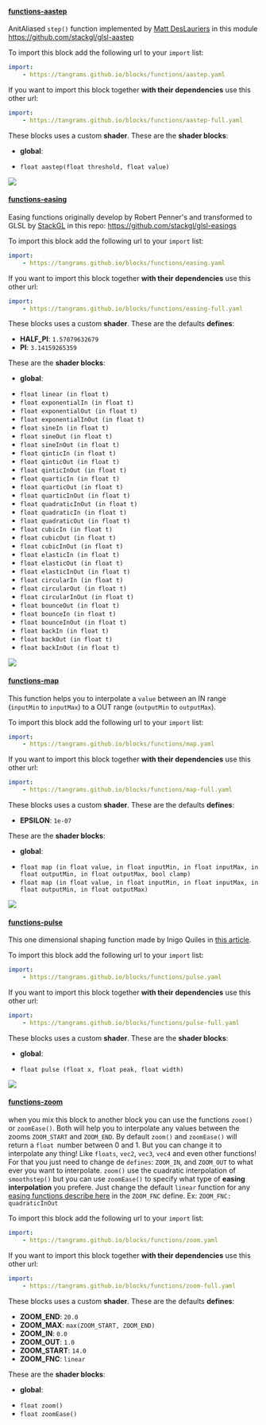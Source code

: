 

#### [functions-aastep](http://tangrams.github.io/blocks/#functions-aastep) <a href="https://github.com/tangrams/blocks/blob/gh-pages/functions/aastep.yaml" target="_blank"><i class="fa fa-github" aria-hidden="true"></i></a>

AnitAliased ```step()``` function implemented by [Matt DesLauriers](https://twitter.com/mattdesl) in this module <https://github.com/stackgl/glsl-aastep>



To import this block add the following url to your `import` list:

```yaml
import:
    - https://tangrams.github.io/blocks/functions/aastep.yaml
```




If you want to import this block together **with their dependencies** use this other url:

```yaml
import:
    - https://tangrams.github.io/blocks/functions/aastep-full.yaml
```


These blocks uses a custom **shader**. These are the **shader blocks**:

- **global**:
 + `float aastep(float threshold, float value) `

![](https://mapzen.com/common/styleguide/images/divider/compass-red.png)


#### [functions-easing](http://tangrams.github.io/blocks/#functions-easing) <a href="https://github.com/tangrams/blocks/blob/gh-pages/functions/easing.yaml" target="_blank"><i class="fa fa-github" aria-hidden="true"></i></a>

Easing functions originally develop by Robert Penner's and transformed to GLSL by [StackGL](http://stack.gl/) in this repo: <https://github.com/stackgl/glsl-easings>



To import this block add the following url to your `import` list:

```yaml
import:
    - https://tangrams.github.io/blocks/functions/easing.yaml
```




If you want to import this block together **with their dependencies** use this other url:

```yaml
import:
    - https://tangrams.github.io/blocks/functions/easing-full.yaml
```


These blocks uses a custom **shader**. These are the defaults **defines**:
 - **HALF_PI**: ```1.57079632679```
 - **PI**: ```3.14159265359```

These are the **shader blocks**:

- **global**:
 + `float linear (in float t) `
 + `float exponentialIn (in float t) `
 + `float exponentialOut (in float t) `
 + `float exponentialInOut (in float t) `
 + `float sineIn (in float t) `
 + `float sineOut (in float t) `
 + `float sineInOut (in float t) `
 + `float qinticIn (in float t) `
 + `float qinticOut (in float t) `
 + `float qinticInOut (in float t) `
 + `float quarticIn (in float t) `
 + `float quarticOut (in float t) `
 + `float quarticInOut (in float t) `
 + `float quadraticInOut (in float t) `
 + `float quadraticIn (in float t) `
 + `float quadraticOut (in float t) `
 + `float cubicIn (in float t) `
 + `float cubicOut (in float t) `
 + `float cubicInOut (in float t) `
 + `float elasticIn (in float t) `
 + `float elasticOut (in float t) `
 + `float elasticInOut (in float t) `
 + `float circularIn (in float t) `
 + `float circularOut (in float t) `
 + `float circularInOut (in float t) `
 + `float bounceOut (in float t) `
 + `float bounceIn (in float t) `
 + `float bounceInOut (in float t) `
 + `float backIn (in float t) `
 + `float backOut (in float t) `
 + `float backInOut (in float t) `

![](https://mapzen.com/common/styleguide/images/divider/compass-red.png)


#### [functions-map](http://tangrams.github.io/blocks/#functions-map) <a href="https://github.com/tangrams/blocks/blob/gh-pages/functions/map.yaml" target="_blank"><i class="fa fa-github" aria-hidden="true"></i></a>

This function helps you to interpolate a `value` between an IN range (`inputMin` to `inputMax`) to a OUT range (`outputMin` to `outputMax`). 



To import this block add the following url to your `import` list:

```yaml
import:
    - https://tangrams.github.io/blocks/functions/map.yaml
```




If you want to import this block together **with their dependencies** use this other url:

```yaml
import:
    - https://tangrams.github.io/blocks/functions/map-full.yaml
```


These blocks uses a custom **shader**. These are the defaults **defines**:
 - **EPSILON**: ```1e-07```

These are the **shader blocks**:

- **global**:
 + `float map (in float value, in float inputMin, in float inputMax, in float outputMin, in float outputMax, bool clamp) `
 + `float map (in float value, in float inputMin, in float inputMax, in float outputMin, in float outputMax) `

![](https://mapzen.com/common/styleguide/images/divider/compass-red.png)


#### [functions-pulse](http://tangrams.github.io/blocks/#functions-pulse) <a href="https://github.com/tangrams/blocks/blob/gh-pages/functions/pulse.yaml" target="_blank"><i class="fa fa-github" aria-hidden="true"></i></a>

This one dimensional shaping function made by Inigo Quiles in [this article](http://www.iquilezles.org/www/articles/functions/functions.htm).



To import this block add the following url to your `import` list:

```yaml
import:
    - https://tangrams.github.io/blocks/functions/pulse.yaml
```




If you want to import this block together **with their dependencies** use this other url:

```yaml
import:
    - https://tangrams.github.io/blocks/functions/pulse-full.yaml
```


These blocks uses a custom **shader**. These are the **shader blocks**:

- **global**:
 + `float pulse (float x, float peak, float width) `

![](https://mapzen.com/common/styleguide/images/divider/compass-red.png)


#### [functions-zoom](http://tangrams.github.io/blocks/#functions-zoom) <a href="https://github.com/tangrams/blocks/blob/gh-pages/functions/zoom.yaml" target="_blank"><i class="fa fa-github" aria-hidden="true"></i></a>

when you mix this block to another block you can use the functions `zoom()` or `zoomEase()`. Both will help you to interpolate any values between the zooms `ZOOM_START` and `ZOOM_END`.
By default `zoom()` and `zoomEase()` will return a `float `number between 0 and 1. But you can change it to interpolate any thing! Like `floats`, `vec2`, `vec3`, `vec4` and even other functions! For that you just need to change de `defines`: `ZOOM_IN`, and `ZOOM_OUT` to what ever you want to interpolate.
`zoom()` use the cuadratic interpolation of `smoothstep()` but you can use `zoomEase()` to specify what type of **easing interpolation** you prefere. Just change the default `linear` function for any [easing functions describe here](#functions-easing) in the `ZOOM_FNC` define. Ex: `ZOOM_FNC: quadraticInOut`



To import this block add the following url to your `import` list:

```yaml
import:
    - https://tangrams.github.io/blocks/functions/zoom.yaml
```




If you want to import this block together **with their dependencies** use this other url:

```yaml
import:
    - https://tangrams.github.io/blocks/functions/zoom-full.yaml
```


These blocks uses a custom **shader**. These are the defaults **defines**:
 - **ZOOM_END**: ```20.0```
 - **ZOOM_MAX**: ```max(ZOOM_START, ZOOM_END)```
 - **ZOOM_IN**: ```0.0```
 - **ZOOM_OUT**: ```1.0```
 - **ZOOM_START**: ```14.0```
 - **ZOOM_FNC**: ```linear```

These are the **shader blocks**:

- **global**:
 + `float zoom() `
 + `float zoomEase() `
